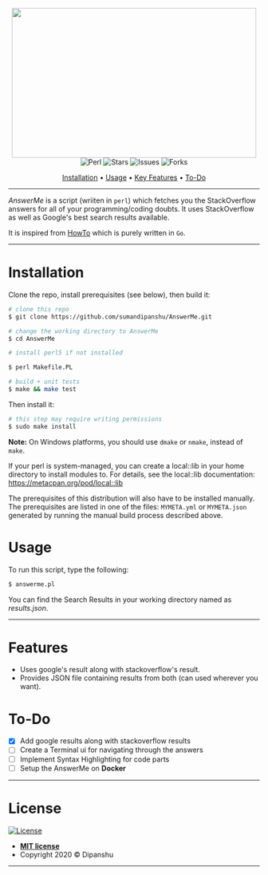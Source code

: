 <p align="center">
    <img src="https://i.imgur.com/G7RSyCh.jpg" width="490" height="300" alt"answerme">
    <br>
    <img src="https://img.shields.io/github/languages/top/sumandipanshu/AnswerMe?style=for-the-badge&logo=appveyor"
        alt="Perl">
    <img src="https://img.shields.io/github/stars/sumandipanshu/AnswerMe?style=for-the-badge" alt="Stars">
    <img src="https://img.shields.io/github/issues/sumandipanshu/AnswerMe?style=for-the-badge" alt="Issues">
    <img src="https://img.shields.io/github/forks/sumandipanshu/AnswerMe?style=for-the-badge" alt="Forks">
</p>
<p align="center">
    <a href="#installation">Installation</a> •
    <a href="#Usage">Usage</a> •
    <a href="#features">Key Features</a> •
    <a href="#to-do">To-Do</a> 
</p>

---
*AnswerMe* is a script (wriiten in `perl`) which fetches you the StackOverflow answers for all of your programming/coding doubts.
It uses StackOverflow as well as Google's best search results available.

It is inspired from [HowTo](https://github.com/pr4k/howto) which is purely
written in `Go`.
</p>

---
# Installation
Clone the repo, install prerequisites (see below), then build it:

```bash
# clone this repo
$ git clone https://github.com/sumandipanshu/AnswerMe.git

# change the working directory to AnswerMe
$ cd AnswerMe

# install perl5 if not installed

$ perl Makefile.PL

# build + unit tests
$ make && make test
```
Then install it:
```bash
# this step may require writing permissions
$ sudo make install
```
**Note:** On Windows platforms, you should use `dmake` or `nmake`, instead of `make`.

If your perl is system-managed, you can create a local::lib in your home
directory to install modules to. For details, see the local::lib documentation:
https://metacpan.org/pod/local::lib

The prerequisites of this distribution will also have to be installed manually. The
prerequisites are listed in one of the files: `MYMETA.yml` or `MYMETA.json` generated
by running the manual build process described above.

# Usage
To run this script, type the following:
```bash
$ answerme.pl
```
You can find the Search Results in your working directory named as
*results.json*.

---
# Features
- Uses google's result along with stackoverflow's result.
- Provides JSON file containing results from both (can used wherever
you want).

# To-Do
- [x] Add google results along with stackoverflow results
- [ ] Create a Terminal ui for navigating through the answers
- [ ] Implement Syntax Highlighting for code parts
- [ ] Setup the AnswerMe on **Docker**

---
# License

[![License](https://img.shields.io/github/license/sumandipanshu/AnswerMe?style=for-the-badge&color=blue)](http://badges.mit-license.org)

- **[MIT license](http://opensource.org/licenses/mit-license.php)**
- Copyright 2020 © Dipanshu
---